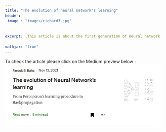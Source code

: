 ```yaml
---
title: "The evolution of neural network's learning"
header:
 image : "images/richard3.jpg"

  
excerpt: .This article is about the first generation of neural network, how it used to learn and what made advanced AI possible

mathjax: "true"
---
```

To check the article please click on the Medium preview below :  
<a href="https://medium.com/@alfarouk.elbaha/the-evolution-of-neural-networks-learning-from-perceptron-s-learning-procedure-to-c0955a0d38fc" class="image fit"><img src="/images/perceptron/med.JPG" alt=""></a>
